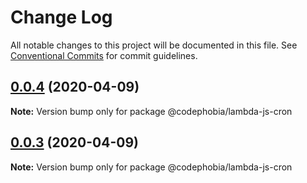 # Change Log

All notable changes to this project will be documented in this file.
See [Conventional Commits](https://conventionalcommits.org) for commit guidelines.

## [0.0.4](https://github.com/codephobia/yarn-lerna-monorepo-example/compare/@codephobia/lambda-js-cron@0.0.3...@codephobia/lambda-js-cron@0.0.4) (2020-04-09)

**Note:** Version bump only for package @codephobia/lambda-js-cron





## [0.0.3](https://github.com/codephobia/yarn-lerna-monorepo-example/compare/@codephobia/lambda-js-cron@0.0.2...@codephobia/lambda-js-cron@0.0.3) (2020-04-09)

**Note:** Version bump only for package @codephobia/lambda-js-cron
